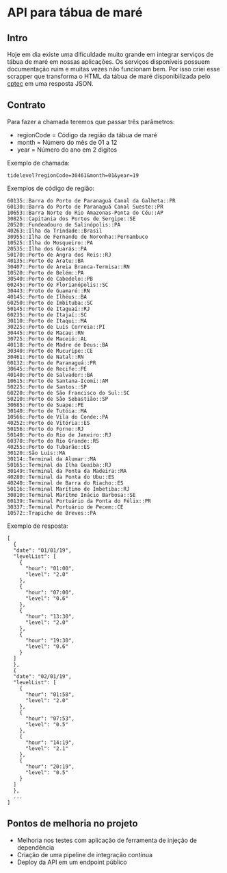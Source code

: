 # API para tábua de maré
## Intro
Hoje em dia existe uma dificuldade muito grande em integrar serviços de tábua de maré em nossas aplicações. Os serviços disponíveis possuem documentação ruim e muitas vezes não funcionam bem. Por isso criei esse scrapper que transforma o HTML da tábua de maré disponibilizada pelo [cptec](http://ondas.cptec.inpe.br/) em uma resposta JSON.

## Contrato
Para fazer a chamada teremos que passar três parâmetros:
* regionCode = Código da região da tábua de maré
* month = Número do mês de 01 a 12
* year = Número do ano em 2 digitos

Exemplo de chamada:
```
tidelevel?regionCode=30461&month=01&year=19
```

Exemplos de código de região:
```
60135::Barra do Porto de Paranaguá Canal da Galheta::PR
60130::Barra do Porto de Paranaguá Canal Sueste::PR
10653::Barra Norte do Rio Amazonas-Ponta do Céu::AP
30825::Capitania dos Portos de Sergipe::SE
20520::Fundeadouro de Salinópolis::PA
40263::Ilha da Trindade::Brasil
30955::Ilha de Fernando de Noronha::Pernambuco
10525::Ilha do Mosqueiro::PA
20535::Ilha dos Guarás::PA
50170::Porto de Angra dos Reis::RJ
40135::Porto de Aratu::BA
30407::Porto de Areia Branca-Termisa::RN
10520::Porto de Belém::PA
30540::Porto de Cabedelo::PB
60245::Porto de Florianópolis::SC
30443::Proto de Guamaré::RN
40145::Porto de Ilhéus::BA
60250::Porto de Imbituba::SC
50145::Porto de Itaguaí::RJ
60235::Porto de Itajaí::SC
30110::Porto de Itaqui::MA
30225::Porto de Luís Correia::PI
30445::Porto de Macau::RN
30725::Porto de Maceió::AL
40118::Porto de Madre de Deus::BA
30340::Porto de Mucuripe::CE
30461::Porto de Natal::RN
60132::Porto de Paranaguá::PR
30645::Porto de Recife::PE
40140::Porto de Salvador::BA
10615::Porto de Santana-Icomi::AM
50225::Porto de Santos::SP
60220::Porto de São Francisco do Sul::SC
50210::Porto de São Sebastião::SP
30685::Porto de Suape::PE
30140::Porto de Tutóia::MA
10566::Porto de Vila do Conde::PA
40252::Porto de Vitória::ES
50156::Porto do Forno::RJ
50140::Porto do Rio de Janeiro::RJ
60370::Porto do Rio Grande::RS
40255::Porto do Tubarão::ES
30120::São Luís::MA
30114::Terminal da Alumar::MA
50165::Terminal da Ilha Guaíba::RJ
30149::Terminal da Ponta da Madeira::MA
40280::Terminal da Ponta do Ubu::ES
40240::Terminal de Barra do Riacho::ES
50116::Terminal Marítimo de Imbetiba::RJ
30810::Terminal Marítmo Inácio Barbosa::SE
60139::Terminal Portuário da Ponta do Félix::PR
30337::Terminal Portuário de Pecem::CE
10572::Trapiche de Breves::PA
```

Exemplo de resposta:
```
[
  {
  "date": "01/01/19",
  "levelList": [
    {
      "hour": "01:00",
      "level": "2.0"
    },
    {
      "hour": "07:00",
      "level": "0.6"
    },
    {
      "hour": "13:30",
      "level": "2.0"
    },
    {
      "hour": "19:30",
      "level": "0.6"
    }
  ]
  },
  {
  "date": "02/01/19",
  "levelList": [
    {
      "hour": "01:58",
      "level": "2.0"
    },
    {
      "hour": "07:53",
      "level": "0.5"
    },
    {
      "hour": "14:19",
      "level": "2.1"
    },
    {
      "hour": "20:19",
      "level": "0.5"
    }
  ]
  },
  ...
]
```

## Pontos de melhoria no projeto
* Melhoria nos testes com aplicação de ferramenta de injeção de dependência
* Criação de uma pipeline de integração contínua
* Deploy da API em um endpoint público
